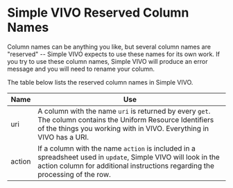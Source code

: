 # Simple VIVO Reserved Column Names

Column names can be anything you like, but several column names are "reserved" -- Simple VIVO expects to use these names for its own work.  If you try to use these column names, Simple VIVO will produce an error message and you will need to rename your column.

The table below lists the reserved column names in Simple VIVO.

Name | Use
-----|-----
uri | A column with the name `uri` is returned by every `get`.  The column contains the Uniform Resource Identifiers of the things you working with in VIVO.  Everything in VIVO has a URI.
action | If a column with the name `action` is included in a spreadsheet used in `update`, Simple VIVO will look in the action column for additional instructions regarding the processing of the row.


